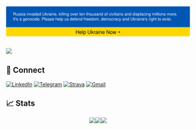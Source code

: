 [![Stand With Ukraine](https://raw.githubusercontent.com/vshymanskyy/StandWithUkraine/main/banner2-direct.svg)](https://stand-with-ukraine.pp.ua)
##
[![](https://readme-typing-svg.herokuapp.com?font=Source+Code+Pro&size=30&duration=2000&color=50FA7B&vCenter=true&multiline=true&width=406&height=90&lines=%24+whoami;developer+and+runner)](https://www.youtube.com/watch?v=dQw4w9WgXcQ)

## 🔗 Connect
[![LinkedIn](https://img.shields.io/badge/linkedin-%230077B5.svg?style=for-the-badge&logo=linkedin&logoColor=white)](https://www.linkedin.com/in/itkivoshei)
[![Telegram](https://img.shields.io/badge/Telegram-2CA5E0?style=for-the-badge&logo=telegram&logoColor=white)](https://t.me/itkrivoshei)
[![Strava](https://img.shields.io/badge/Strava-fc4c02?style=for-the-badge&logo=strava&logoColor=white)](https://www.strava.com/athletes/itkrivoshei)
[![Gmail](https://img.shields.io/badge/Gmail-D14836?style=for-the-badge&logo=gmail&logoColor=white)](mailto:nikitakrivoshei@gmail.com)
## 📈 Stats
[<div align="center"><img src="https://github-readme-stats.vercel.app/api/top-langs/?username=itkrivoshei&layout=compact&&theme=dracula&hide=C&&hide_border=true"><img src="https://github-readme-stats.vercel.app/api?username=itkrivoshei&show_icons=true&theme=dracula&include_all_commits=true&line_height=24&&hide=issues&hide_border=true"><img src="https://github-readme-streak-stats.herokuapp.com?user=itkrivoshei&theme=dracula&hide_border=true"></div>](https://www.youtube.com/watch?v=jHjFxJVeCQs)

<!--
https://www.youtube.com/watch?v=dQw4w9WgXcQ
https://www.youtube.com/watch?v=QH2-TGUlwu4
https://www.youtube.com/watch?v=jHjFxJVeCQs
https://www.youtube.com/watch?v=QH2-TGUlwu4
https://www.youtube.com/watch?v=J---aiyznGQ
https://www.youtube.com/watch?v=OQSNhk5ICTI
https://www.youtube.com/watch?v=HPPj6viIBmU
-->
